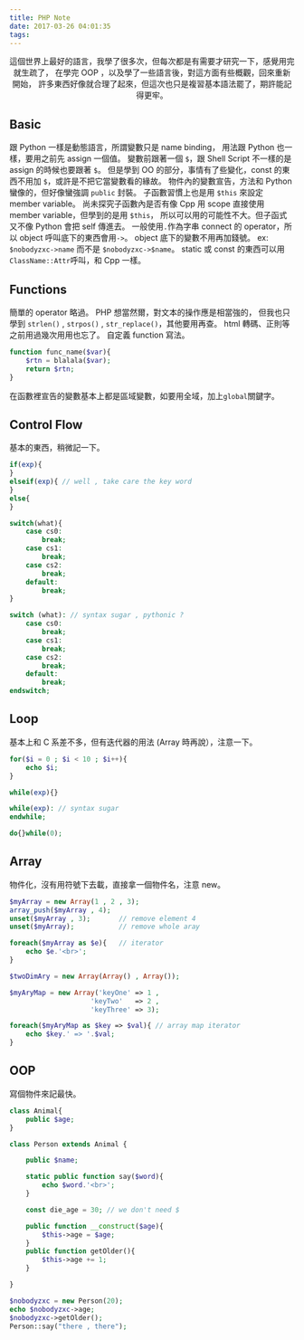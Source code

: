```yaml
---
title: PHP Note
date: 2017-03-26 04:01:35
tags:
---
```


<center>
這個世界上最好的語言，我學了很多次，但每次都是有需要才研究一下，感覺用完就生疏了，
在學完 OOP ，以及學了一些語言後，對這方面有些概觀，回來重新開始，
許多東西好像就合理了起來，但這次也只是複習基本語法罷了，期許能記得更牢。
</center>

<!-- more -->
## Basic
跟 Python 一樣是動態語言，所謂變數只是 name binding，
用法跟 Python 也一樣，要用之前先 assign 一個值。
變數前跟著一個 `$`，跟 Shell Script 不一樣的是 assign 的時候也要跟著 `$`。
但是學到 OO 的部分，事情有了些變化，const 的東西不用加 `$`，或許是不把它當變數看的緣故。
物件內的變數宣告，方法和 Python 蠻像的，但好像蠻強調 `public` 封裝。
子函數習慣上也是用 `$this` 來設定 member variable。
尚未探究子函數內是否有像 Cpp 用 scope 直接使用 member variable，但學到的是用 `$this`，
所以可以用的可能性不大。但子函式又不像 Python 會把 self 傳進去。
一般使用`.`作為字串 connect 的 operator，所以 object 呼叫底下的東西會用`->`。
object 底下的變數不用再加錢號。 ex: `$nobodyzxc->name` 而不是 `$nobodyzxc->$name`。
static 或 const 的東西可以用 `ClassName::Attr`呼叫，和 Cpp 一樣。

## Functions
簡單的 operator 略過。
PHP 想當然爾，對文本的操作應是相當強的，
但我也只學到 `strlen()` , `strpos()` , `str_replace()`，其他要用再查。
html 轉碼、正則等之前用過幾次用用也忘了。
自定義 function 寫法。
```php
function func_name($var){
    $rtn = blalala($var);
    return $rtn;
}
```

在函數裡宣告的變數基本上都是區域變數，如要用全域，加上`global`關鍵字。

## Control Flow
基本的東西，稍微記一下。
```php
if(exp){
}
elseif(exp){ // well , take care the key word
}
else{
}

switch(what){
    case cs0:
        break;
    case cs1:
        break;
    case cs2:
        break;
    default:
        break;
}

switch (what): // syntax sugar , pythonic ?
    case cs0:
        break;
    case cs1:
        break;
    case cs2:
        break;
    default:
        break;
endswitch;
```

## Loop
基本上和 C 系差不多，但有迭代器的用法 (Array 時再說），注意一下。
```php
for($i = 0 ; $i < 10 ; $i++){
    echo $i;
}

while(exp){}

while(exp): // syntax sugar
endwhile;

do{}while(0);
```

## Array
物件化，沒有用符號下去載，直接拿一個物件名，注意 new。
```php
$myArray = new Array(1 , 2 , 3);
array_push($myArray , 4);
unset($myArray , 3);       // remove element 4
unset($myArray);           // remove whole aray

foreach($myArray as $e){   // iterator
    echo $e.'<br>';
}

$twoDimAry = new Array(Array() , Array());

$myAryMap = new Array('keyOne' => 1 ,
                    'keyTwo'   => 2 ,
                    'keyThree' => 3);

foreach($myAryMap as $key => $val){ // array map iterator
    echo $key.' => '.$val;
}
```

## OOP
寫個物件來記最快。
```php
class Animal{
    public $age;
}

class Person extends Animal {

    public $name;

    static public function say($word){
        echo $word.'<br>';
    }

    const die_age = 30; // we don't need $

    public function __construct($age){
        $this->age = $age;
    }
    public function getOlder(){
        $this->age += 1;
    }

}

$nobodyzxc = new Person(20);
echo $nobodyzxc->age;
$nobodyzxc->getOlder();
Person::say("there , there");
```
